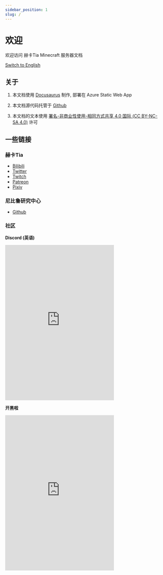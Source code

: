 ```yaml
---
sidebar_position: 1
slug: /
---
```


# 欢迎

欢迎访问 赫卡Tia Minecraft 服务器文档

[Switch to English](https://docs.hecatia.moe/en)

## 关于

1. 本文档使用 [Docusaurus](https://docusaurus.io/) 制作, 部署在 Azure Static Web App

2. 本文档源代码托管于 [Github](https://github.com/NibiruResearchCenter/server-documentation/)

3. 本文档的文本使用 [署名-非商业性使用-相同方式共享 4.0 国际 (CC BY-NC-SA 4.0)](https://creativecommons.org/licenses/by-nc-sa/4.0/deed.zh) 许可

## 一些链接

### 赫卡Tia

- [Bilibili](https://space.bilibili.com/693)
- [Twitter](https://twitter.com/Hecatiaz)
- [Twitch](https://www.twitch.tv/hecatiaz)
- [Patreon](https://www.patreon.com/Hecatia)
- [Pixiv](https://www.pixiv.net/artworks/90288006)


### 尼比鲁研究中心

- [Github](https://github.com/NibiruResearchCenter)


### 社区

**Discord (英语)**

<iframe src="https://discord.com/widget?id=590430475215175680&theme=dark" width="350" height="500" allowtransparency="true" frameborder="0" sandbox="allow-popups allow-popups-to-escape-sandbox allow-same-origin allow-scripts"></iframe>


**开黑啦**

<iframe src="https://kaiheila.cn/widget?id=6287445672135030&theme=dark" width="350" height="500" allowtransparency="true" frameborder="0"></iframe>
